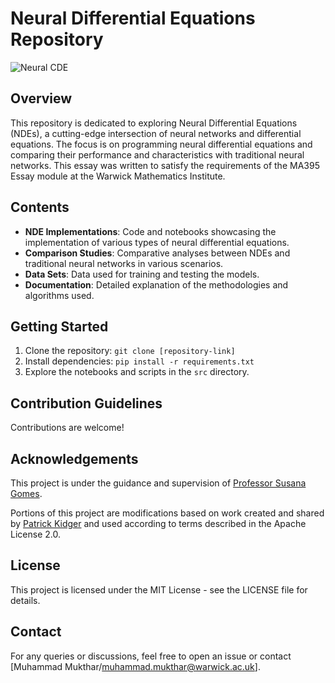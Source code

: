 # Neural Differential Equations Repository

![Neural CDE](img/ncde_diagram.png)


## Overview
This repository is dedicated to exploring Neural Differential Equations (NDEs), a cutting-edge intersection of neural networks and differential equations. The focus is on programming neural differential equations and comparing their performance and characteristics with traditional neural networks. This essay was written to satisfy the requirements of the MA395 Essay module at the Warwick Mathematics Institute.

## Contents
- **NDE Implementations**: Code and notebooks showcasing the implementation of various types of neural differential equations.
- **Comparison Studies**: Comparative analyses between NDEs and traditional neural networks in various scenarios.
- **Data Sets**: Data used for training and testing the models.
- **Documentation**: Detailed explanation of the methodologies and algorithms used.

## Getting Started
1. Clone the repository: `git clone [repository-link]`
2. Install dependencies: `pip install -r requirements.txt`
3. Explore the notebooks and scripts in the `src` directory.

## Contribution Guidelines
Contributions are welcome!

## Acknowledgements
This project is under the guidance and supervision of [Professor Susana Gomes](https://warwick.ac.uk/fac/sci/maths/people/staff/gomes/). 

Portions of this project are modifications based on work created and shared by [Patrick Kidger](https://github.com/patrick-kidger/torchcde.git) and used according to terms described in the Apache License 2.0.


## License
This project is licensed under the MIT License - see the LICENSE file for details.

## Contact
For any queries or discussions, feel free to open an issue or contact [Muhammad Mukthar/muhammad.mukthar@warwick.ac.uk].
